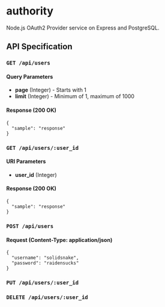 # authority

Node.js OAuth2 Provider service on Express and PostgreSQL.

## API Specification

### `GET /api/users`

#### Query Parameters
* __page__ (Integer) - Starts with 1
* __limit__ (Integer) - Minimum of 1, maximum of 1000

#### Response (200 OK)

```
{
  "sample": "response"
}
```

### `GET /api/users/:user_id`

#### URI Parameters
* __user_id__ (Integer) 


#### Response (200 OK)

```
{
  "sample": "response"
}
```

### `POST /api/users`

#### Request (Content-Type: application/json)
```
{
  "username": "solidsnake",
  "password": "raidensucks"
}
```

### `PUT /api/users/:user_id`

### `DELETE /api/users/:user_id`




